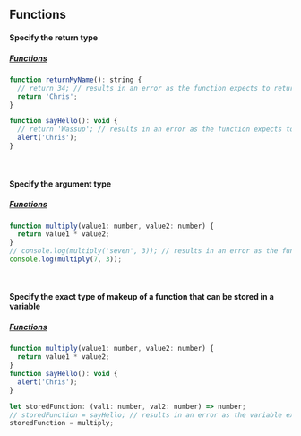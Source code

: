 ## Functions

#### Specify the return type
##### [Functions](https://www.typescriptlang.org/docs/handbook/functions.html)
```js
function returnMyName(): string {
  // return 34; // results in an error as the function expects to return a string
  return 'Chris';
}

function sayHello(): void {
  // return 'Wassup'; // results in an error as the function expects to return nothing
  alert('Chris');
}
```

<br>

#### Specify the argument type
##### [Functions](https://www.typescriptlang.org/docs/handbook/functions.html)
```js
function multiply(value1: number, value2: number) {
  return value1 * value2;
}
// console.log(multiply('seven', 3)); // results in an error as the function expects only numbers as its argument types
console.log(multiply(7, 3));
```

<br>

#### Specify the exact type of makeup of a function that can be stored in a variable
##### [Functions](https://www.typescriptlang.org/docs/handbook/functions.html)
```js
function multiply(value1: number, value2: number) {
  return value1 * value2;
}
function sayHello(): void {
  alert('Chris');
}

let storedFunction: (val1: number, val2: number) => number;
// storedFunction = sayHello; // results in an error as the variable expects its value to be a function with two number arguments and a return type of a number
storedFunction = multiply;
```
